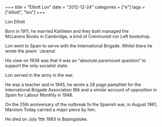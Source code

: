+++
title = "Elliott Lon"
date = "2012-12-24"
categories = ["e"]
tags = ["elliott", "lon"]
+++

Lon Elliott

Born in 1911, he married Kathleen and they both managed the McLarens Books in Cambridge, a kind of Communist run Left bookshop.

Lon went to Spain to serve with the International Brigade. Whilst there he wrote the poem \`Jarama’.

His view on 1939 was that it was an “absolute paramount question” to support the only socialist state.

Lon served in the army in the war.

He was a teacher and in 1945, he wrote a 28 page pamphlet for the International Brigade Association IBA and a similar account of opposition in Spain for Labour Monthly in 1948.

On the 25th anniversary of the outbreak fo the Spanish war, in August 1961, Marxism Today carried a major piece by him.

He died on July 1tth 1983 in Basingstoke.
